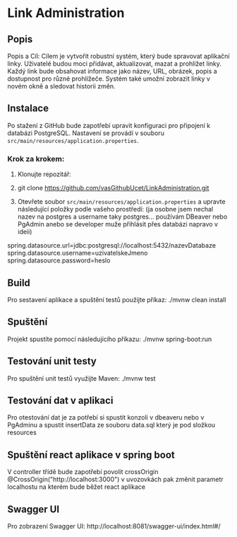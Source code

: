 # Link Administration

## Popis
Popis a Cíl:
Cílem je vytvořit robustní systém, který bude spravovat aplikační linky. Uživatelé budou moci přidávat, aktualizovat, mazat a prohlížet linky. Každý link bude obsahovat informace jako název, URL, obrázek, popis a dostupnost pro různé prohlížeče. Systém také umožní zobrazit linky v novém okně a sledovat historii změn.

## Instalace
Po stažení z GitHub bude zapotřebí upravit konfiguraci pro připojení k databázi PostgreSQL. Nastavení se provádí v souboru `src/main/resources/application.properties`.  


### Krok za krokem:
1. Klonujte repozitář:
2. git clone https://github.com/vasGithubUcet/LinkAdministration.git

3. Otevřete soubor `src/main/resources/application.properties` a upravte následující položky podle vašeho prostředí:
   (ja osobne jsem nechal nazev na postgres a username taky postgres... používám DBeaver nebo PgAdmin anebo se developer muže přihlásit přes databázi napravo v ideii)

spring.datasource.url=jdbc:postgresql://localhost:5432/nazevDatabaze  
spring.datasource.username=uzivatelskeJmeno  
spring.datasource.password=heslo

## Build
Pro sestavení aplikace a spuštění testů použijte příkaz:
./mvnw clean install


## Spuštění
Projekt spustíte pomocí následujícího příkazu:
./mvnw spring-boot:run


## Testování unit testy
Pro spuštění unit testů využijte Maven:
./mvnw test

## Testování dat v aplikaci
Pro otestování dat je za potřebí si spustit konzoli v dbeaveru nebo v PgAdminu a spustit insertData ze souboru data.sql který je pod složkou resources

## Spuštění react aplikace v spring boot 
V controller třídě bude zapotřebí povolit crossOrigin @CrossOrigin("http://localhost:3000") v uvozovkách pak změnit parametr localhostu na kterém bude běžet react aplikace

## Swagger UI
Pro zobrazení Swagger UI:
http://localhost:8081/swagger-ui/index.html#/





